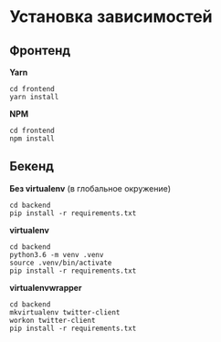 # Установка зависимостей

## Фронтенд

**Yarn** 

```
cd frontend 
yarn install
```

**NPM**
```
cd frontend 
npm install
```

## Бекенд

**Без virtualenv** (в глобальное окружение)
```
cd backend
pip install -r requirements.txt
```

**virtualenv**
```
cd backend
python3.6 -m venv .venv
source .venv/bin/activate
pip install -r requirements.txt
```

**virtualenvwrapper**
```
cd backend
mkvirtualenv twitter-client
workon twitter-client
pip install -r requirements.txt
```
